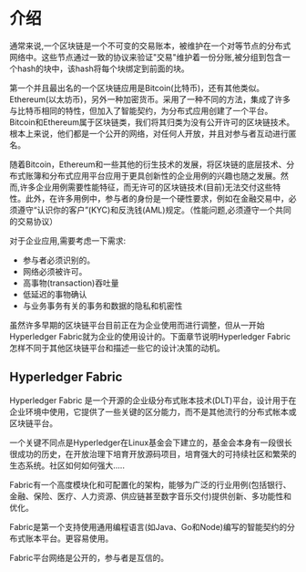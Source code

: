 # 介绍

通常来说,一个区块链是一个不可变的交易账本，被维护在一个对等节点的分布式网络中。这些节点通过一致的协议来验证"交易"维护着一份分账,被分组到包含一个hash的块中，该hash将每个块绑定到前面的块。

第一个并且最出名的一个区块链应用是Bitcoin(比特币)，还有其他类似。Ethereum(以太坊币)，另外一种加密货币。采用了一种不同的方法，集成了许多与比特币相同的特性，但加入了智能契约，为分布式应用创建了一个平台。Bitcoin和Ethereum属于区块链类，我们将其归类为没有公开许可的区块链技术。根本上来说，他们都是一个公开的网络，对任何人开放，并且对参与者互动进行匿名。

随着Bitcoin，Ethereum和一些其他的衍生技术的发展，将区块链的底层技术、分布式账簿和分布式应用平台应用于更具创新性的企业用例的兴趣也随之发展。然而,许多企业用例需要性能特征，而无许可的区块链技术(目前)无法交付这些特性。此外，在许多用例中，参与者的身份是一个硬性要求，例如在金融交易中，必须遵守“认识你的客户”(KYC)和反洗钱(AML)规定。（性能问题,必须遵守一个共同的交易协议）

对于企业应用,需要考虑一下需求:

- 参与者必须识别的。
- 网络必须被许可。
- 高事物(transaction)吞吐量
- 低延迟的事物确认
- 与业务事务有关的事务和数据的隐私和机密性

虽然许多早期的区块链平台目前正在为企业使用而进行调整，但从一开始Hyperledger Fabric就为企业的使用设计的。下面章节说明Hyperledger Fabric怎样不同于其他区块链平台和描述一些它的设计决策的动机。

## Hyperledger Fabric

Hyperledger Fabric 是一个开源的企业级分布式账本技术(DLT)平台，设计用于在企业环境中使用，它提供了一些关键的区分能力，而不是其他流行的分布式帐本或区块链平台。

一个关键不同点是Hyperledger在Linux基金会下建立的，基金会本身有一段很长很成功的历史，在开放治理下培育开放源码项目，培育强大的可持续社区和繁荣的生态系统。社区如何如何强大.....


Fabric有一个高度模块化和可配置化的架构，能够为广泛的行业用例(包括银行、金融、保险、医疗、人力资源、供应链甚至数字音乐交付)提供创新、多功能性和优化。

Fabric是第一个支持使用通用编程语言(如Java、Go和Node)编写的智能契约的分布式账本平台。更容易使用。

Fabric平台网络是公开的，参与者是互信的。

